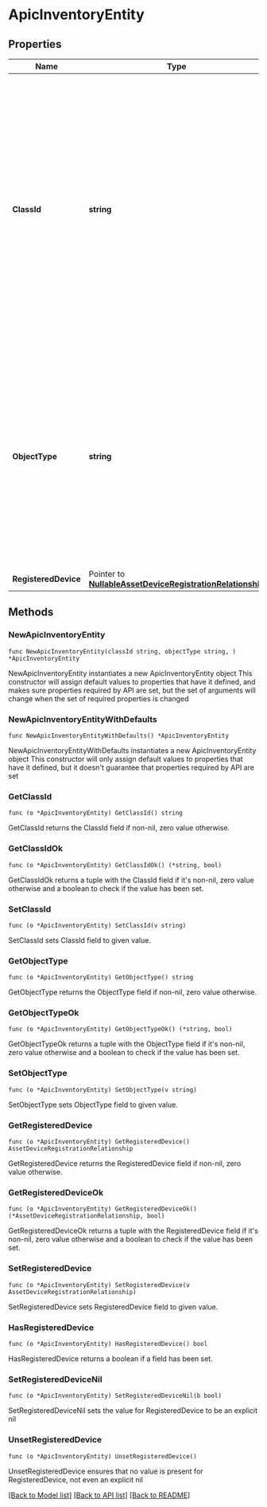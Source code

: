 # ApicInventoryEntity

## Properties

Name | Type | Description | Notes
------------ | ------------- | ------------- | -------------
**ClassId** | **string** | The fully-qualified name of the instantiated, concrete type. This property is used as a discriminator to identify the type of the payload when marshaling and unmarshaling data. The enum values provides the list of concrete types that can be instantiated from this abstract type. | 
**ObjectType** | **string** | The fully-qualified name of the instantiated, concrete type. The value should be the same as the &#39;ClassId&#39; property. The enum values provides the list of concrete types that can be instantiated from this abstract type. | 
**RegisteredDevice** | Pointer to [**NullableAssetDeviceRegistrationRelationship**](AssetDeviceRegistrationRelationship.md) |  | [optional] 

## Methods

### NewApicInventoryEntity

`func NewApicInventoryEntity(classId string, objectType string, ) *ApicInventoryEntity`

NewApicInventoryEntity instantiates a new ApicInventoryEntity object
This constructor will assign default values to properties that have it defined,
and makes sure properties required by API are set, but the set of arguments
will change when the set of required properties is changed

### NewApicInventoryEntityWithDefaults

`func NewApicInventoryEntityWithDefaults() *ApicInventoryEntity`

NewApicInventoryEntityWithDefaults instantiates a new ApicInventoryEntity object
This constructor will only assign default values to properties that have it defined,
but it doesn't guarantee that properties required by API are set

### GetClassId

`func (o *ApicInventoryEntity) GetClassId() string`

GetClassId returns the ClassId field if non-nil, zero value otherwise.

### GetClassIdOk

`func (o *ApicInventoryEntity) GetClassIdOk() (*string, bool)`

GetClassIdOk returns a tuple with the ClassId field if it's non-nil, zero value otherwise
and a boolean to check if the value has been set.

### SetClassId

`func (o *ApicInventoryEntity) SetClassId(v string)`

SetClassId sets ClassId field to given value.


### GetObjectType

`func (o *ApicInventoryEntity) GetObjectType() string`

GetObjectType returns the ObjectType field if non-nil, zero value otherwise.

### GetObjectTypeOk

`func (o *ApicInventoryEntity) GetObjectTypeOk() (*string, bool)`

GetObjectTypeOk returns a tuple with the ObjectType field if it's non-nil, zero value otherwise
and a boolean to check if the value has been set.

### SetObjectType

`func (o *ApicInventoryEntity) SetObjectType(v string)`

SetObjectType sets ObjectType field to given value.


### GetRegisteredDevice

`func (o *ApicInventoryEntity) GetRegisteredDevice() AssetDeviceRegistrationRelationship`

GetRegisteredDevice returns the RegisteredDevice field if non-nil, zero value otherwise.

### GetRegisteredDeviceOk

`func (o *ApicInventoryEntity) GetRegisteredDeviceOk() (*AssetDeviceRegistrationRelationship, bool)`

GetRegisteredDeviceOk returns a tuple with the RegisteredDevice field if it's non-nil, zero value otherwise
and a boolean to check if the value has been set.

### SetRegisteredDevice

`func (o *ApicInventoryEntity) SetRegisteredDevice(v AssetDeviceRegistrationRelationship)`

SetRegisteredDevice sets RegisteredDevice field to given value.

### HasRegisteredDevice

`func (o *ApicInventoryEntity) HasRegisteredDevice() bool`

HasRegisteredDevice returns a boolean if a field has been set.

### SetRegisteredDeviceNil

`func (o *ApicInventoryEntity) SetRegisteredDeviceNil(b bool)`

 SetRegisteredDeviceNil sets the value for RegisteredDevice to be an explicit nil

### UnsetRegisteredDevice
`func (o *ApicInventoryEntity) UnsetRegisteredDevice()`

UnsetRegisteredDevice ensures that no value is present for RegisteredDevice, not even an explicit nil

[[Back to Model list]](../README.md#documentation-for-models) [[Back to API list]](../README.md#documentation-for-api-endpoints) [[Back to README]](../README.md)


